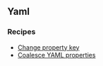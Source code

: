## Yaml
### Recipes
  * [Change property key](changepropertykey.md)
  * [Coalesce YAML properties](coalesceproperties.md)
